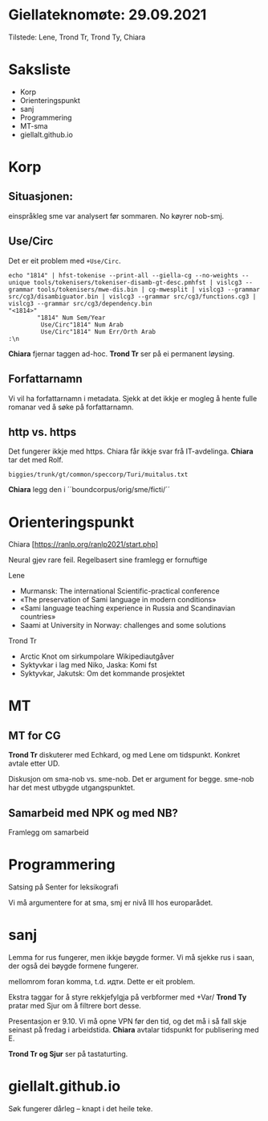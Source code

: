 # Giellateknomøte: 29.09.2021

Tilstede: Lene, Trond Tr, Trond Ty, Chiara


# Saksliste

- Korp
- Orienteringspunkt
- sanj
- Programmering
- MT-sma
- giellalt.github.io

# Korp

## Situasjonen:

einspråkleg sme var analysert før sommaren.
No køyrer nob-smj.


## Use/Circ
Det er eit problem med `+Use/Circ`.

```
echo "1814" | hfst-tokenise --print-all --giella-cg --no-weights --unique tools/tokenisers/tokeniser-disamb-gt-desc.pmhfst | vislcg3 --grammar tools/tokenisers/mwe-dis.bin | cg-mwesplit | vislcg3 --grammar src/cg3/disambiguator.bin | vislcg3 --grammar src/cg3/functions.cg3 | vislcg3 --grammar src/cg3/dependency.bin
"<1814>"
        "1814" Num Sem/Year
         Use/Circ"1814" Num Arab
         Use/Circ"1814" Num Err/Orth Arab
:\n
```

**Chiara** fjernar taggen ad-hoc. **Trond Tr** ser på ei permanent løysing.

## Forfattarnamn

Vi vil ha forfattarnamn i metadata. Sjekk at det ikkje er mogleg å hente fulle romanar ved å søke på forfattarnamn.

## http vs. https

Det fungerer ikkje med https. Chiara får ikkje svar frå IT-avdelinga. **Chiara** tar det med Rolf.

`biggies/trunk/gt/common/speccorp/Turi/muitalus.txt`

**Chiara** legg den i ´´boundcorpus/orig/sme/ficti/´´

# Orienteringspunkt

Chiara
[https://ranlp.org/ranlp2021/start.php]

Neural gjev rare feil. Regelbasert sine framlegg er fornuftige

Lene
- Murmansk: The international Scientific-practical conference
- «The preservation of Sami language in modern conditions»
- «Sami language teaching experience in Russia and Scandinavian countries»
- Saami at University in Norway: challenges and some solutions


Trond Tr
- Arctic Knot om sirkumpolare Wikipediautgåver
- Syktyvkar i lag med Niko, Jaska: Komi fst
- Syktyvkar, Jakutsk: Om det kommande prosjektet


# MT

## MT for CG
**Trond Tr** diskuterer med Echkard, og med Lene om tidspunkt. Konkret avtale etter UD.

Diskusjon om sma-nob vs. sme-nob. Det er argument for begge. sme-nob har det mest utbygde utgangspunktet.

## Samarbeid med NPK og med NB?

Framlegg om samarbeid


# Programmering

Satsing på Senter for leksikografi

Vi må argumentere for at sma, smj er nivå III hos europarådet.

# sanj

Lemma for rus fungerer, men ikkje bøygde former. Vi må sjekke rus i saan, der også dei bøygde formene fungerer.

mellomrom foran komma,  t.d. идти. Dette er eit problem.

Ekstra taggar for å styre rekkjefylgja på verbformer med +Var/
**Trond Ty** pratar med Sjur om å filtrere bort desse.

Presentasjon er 9.10. Vi må opne VPN før den tid, og det må i så fall skje seinast på fredag i arbeidstida. **Chiara** avtalar tidspunkt for publisering med E.

**Trond Tr og Sjur** ser på tastaturting.

# giellalt.github.io

Søk fungerer dårleg – knapt i det heile teke.



